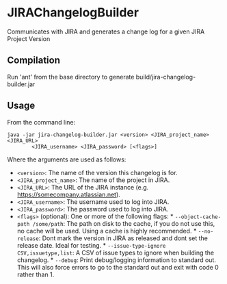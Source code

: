 JIRAChangelogBuilder
====================

Communicates with JIRA and generates a change log for a given JIRA Project Version

Compilation
-----------

Run 'ant' from the base directory to generate build/jira-changelog-builder.jar

Usage
-----

From the command line:

    java -jar jira-changelog-builder.jar <version> <JIRA_project_name> <JIRA_URL>
            <JIRA_username> <JIRA_password> [<flags>]
  
Where the arguments are used as follows:
  
  *  `<version>`: The name of the version this changelog is for.
  *  `<JIRA_project_name>`: The name of the project in JIRA.
  *  `<JIRA_URL>`: The URL of the JIRA instance (e.g. https://somecompany.atlassian.net).
  *  `<JIRA_username>`: The username used to log into JIRA.
  *  `<JIRA_password>`: The password used to log into JIRA.
  *  `<flags>` (optional): One or more of the following flags:
    * `--object-cache-path /some/path`: The path on disk to the cache, if you do not use this, no cache will be used. Using a cache is highly recommended.
    * `--no-release`: Dont mark the version in JIRA as released and dont set the release date. Ideal for testing.
    * `--issue-type-ignore CSV,issuetype,list`: A CSV of issue types to ignore when building the changelog.
    * `--debug`: Print debug/logging information to standard out. This will also force errors to go to the standard out and exit with code 0 rather than 1.